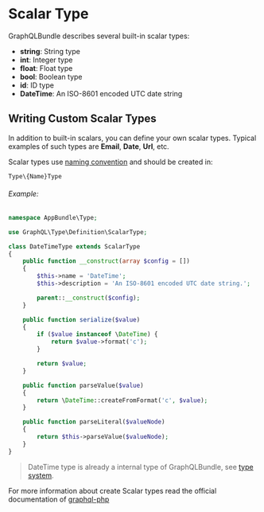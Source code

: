 # Scalar Type

GraphQLBundle describes several built-in scalar types:

- **string**: String type
- **int**: Integer type
- **float**: Float type
- **bool**: Boolean type
- **id**: ID type
- **DateTime**: An ISO-8601 encoded UTC date string

## Writing Custom Scalar Types

In addition to built-in scalars, you can define your own scalar types. 
Typical examples of such types are **Email**, **Date**, **Url**, etc.

Scalar types use [naming convention](naming-conventions.md) and should be created in:

`Type\{Name}Type`

###### Example:

````php
namespace AppBundle\Type;

use GraphQL\Type\Definition\ScalarType;

class DateTimeType extends ScalarType
{
    public function __construct(array $config = [])
    {
        $this->name = 'DateTime';
        $this->description = 'An ISO-8601 encoded UTC date string.';

        parent::__construct($config);
    }

    public function serialize($value)
    {
        if ($value instanceof \DateTime) {
            return $value->format('c');
        }

        return $value;
    }

    public function parseValue($value)
    {
        return \DateTime::createFromFormat('c', $value);
    }

    public function parseLiteral($valueNode)
    {
        return $this->parseValue($valueNode);
    }
}
````
> DateTime type is already a internal type of GraphQLBundle,
see [type system](definitions-type-system.md).

For more information about create Scalar types read 
the official documentation of [graphql-php](http://webonyx.github.io/graphql-php/type-system/scalar-types/)